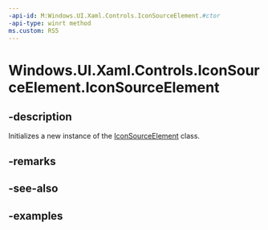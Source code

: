 ```yaml
---
-api-id: M:Windows.UI.Xaml.Controls.IconSourceElement.#ctor
-api-type: winrt method
ms.custom: RS5
---
```


<!-- Method syntax.
public IconSourceElement.IconSourceElement()
-->

# Windows.UI.Xaml.Controls.IconSourceElement.IconSourceElement

## -description

Initializes a new instance of the [IconSourceElement](iconsourceelement.md) class.


## -remarks

## -see-also

## -examples

